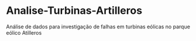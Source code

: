 # Analise-Turbinas-Artilleros

Análise de dados para investigação de falhas em turbinas eólicas no parque eólico Atilleros
